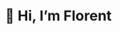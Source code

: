 # 👋 Hi, I’m Florent
<!-- - 👀 I’m interested in ...
- 🌱 I’m currently learning ...
- 💞️ I’m looking to collaborate on ...
- 📫 How to reach me ... -->

<!---
LamacheFlorent/LamacheFlorent is a ✨ special ✨ repository because its `README.md` (this file) appears on your GitHub profile.
You can click the Preview link to take a look at your changes.
--->
